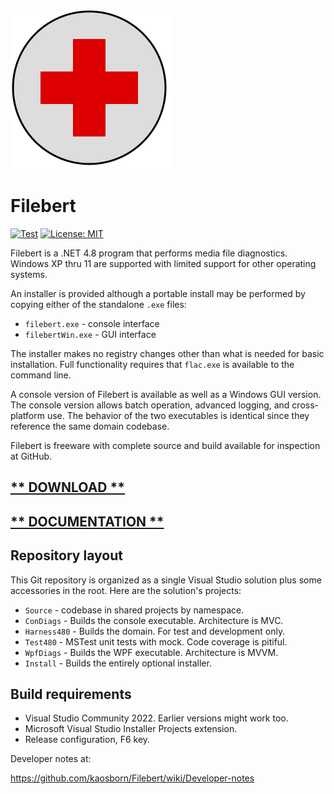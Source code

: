 ![logo](Images/FirstAidWin256.png)
# Filebert

[![Test](https://github.com/kaosborn/KaosDiags/workflows/Test/badge.svg)](https://github.com/kaosborn/KaosDiags/blob/master/.github/workflows/Test.yml)
[![License: MIT](https://img.shields.io/badge/License-MIT-yellow.svg)](https://github.com/kaosborn/KaosDiags/blob/master/LICENSE)

Filebert is a .NET 4.8 program that performs media file diagnostics.
Windows XP thru 11 are supported with limited support for other operating systems.

An installer is provided although a portable install may be performed by copying either of the standalone `.exe` files:
* `filebert.exe` - console interface
* `filebertWin.exe` - GUI interface

The installer makes no registry changes other than what is needed for basic installation.
Full functionality requires that `flac.exe` is available to the command line.

A console version of Filebert is available as well as a Windows GUI version.
The console version allows batch operation, advanced logging, and cross-platform use.
The behavior of the two executables is identical since they reference the same domain codebase.

Filebert is freeware with complete source and build available for inspection at GitHub.

## [** DOWNLOAD **](https://github.com/kaosborn/Filebert/releases/)

## [** DOCUMENTATION **](https://github.com/kaosborn/Filebert/wiki/)

## Repository layout

This Git repository is organized as a single Visual Studio solution plus some accessories in the root.
Here are the solution's projects:

* `Source` - codebase in shared projects by namespace.
* `ConDiags` - Builds the console executable. Architecture is MVC.
* `Harness480` - Builds the domain. For test and development only.
* `Test480` - MSTest unit tests with mock. Code coverage is pitiful.
* `WpfDiags` - Builds the WPF executable. Architecture is MVVM.
* `Install` - Builds the entirely optional installer.

## Build requirements

* Visual Studio Community 2022. Earlier versions might work too.
* Microsoft Visual Studio Installer Projects extension.
* Release configuration, F6 key.

Developer notes at:

https://github.com/kaosborn/Filebert/wiki/Developer-notes
